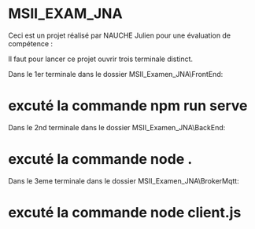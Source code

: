 # MSII_EXAM_JNA

Ceci est un projet réalisé par NAUCHE Julien pour une évaluation de compétence :

Il faut pour lancer ce projet ouvrir trois terminale distinct.

Dans le 1er terminale dans le dossier MSII_Examen_JNA\FrontEnd:
# excuté la commande npm run serve

Dans le 2nd terminale dans le dossier MSII_Examen_JNA\BackEnd:
# excuté la commande node .

Dans le 3eme terminale dans le dossier MSII_Examen_JNA\BrokerMqtt:
# excuté la commande node client.js
